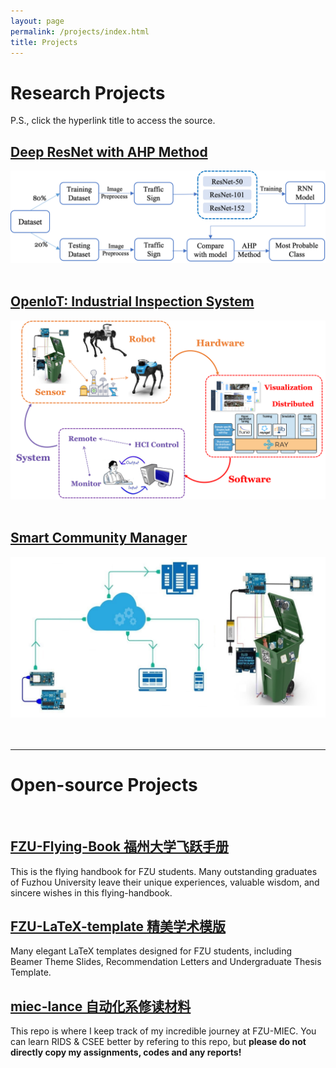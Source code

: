 ```yaml
---
layout: page
permalink: /projects/index.html
title: Projects
---
```


# Research Projects

P.S., click the hyperlink title to access the source.<br>

## [Deep ResNet with AHP Method](https://caihanlin.com/mypaper/202302ICAROB.pdf)

<center>
<img src="/images/resnet-ahp.png">
</center>

<br>

## [OpenIoT: Industrial Inspection System](https://fzuiot.site/)

<center>
<img src="/images/openiot-system.png">
</center>

<br>

## [Smart Community Manager](https://caihanlin.com/mypaper/202208cenim.pdf )

<center>
<img src="/images/iot-manager.png">
</center>

<br>

<br>

---

# Open-source Projects

<br>

## [FZU-Flying-Book 福州大学飞跃手册](https://fzu-fly.online/)

This is the flying handbook for FZU students. Many outstanding graduates of Fuzhou University leave their unique experiences, valuable wisdom, and sincere wishes in this flying-handbook.

## [FZU-LaTeX-template 精美学术模版](https://github.com/GuangLun2000/FZU-latex-template)

Many elegant LaTeX templates designed for FZU students, including Beamer Theme Slides, Recommendation Letters and Undergraduate Thesis Template.

## [miec-lance 自动化系修读材料](https://github.com/GuangLun2000/miec-lance )

This repo is where I keep track of my incredible journey at FZU-MIEC. You can learn RIDS & CSEE better by refering to this repo, but **please do not directly copy my assignments, codes and any reports!**
